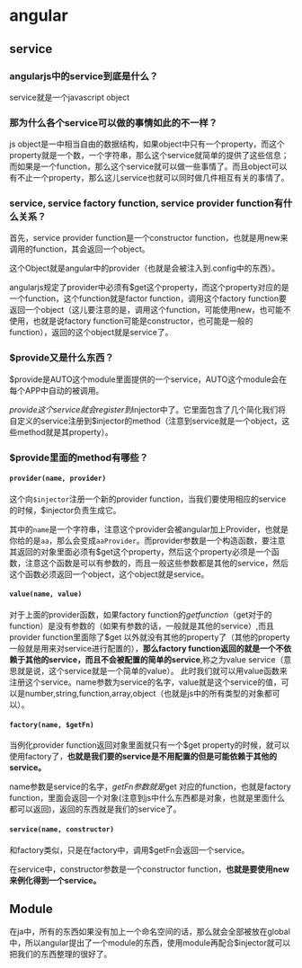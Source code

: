 angular
====
## service
### angularjs中的service到底是什么？
service就是一个javascript object
### 那为什么各个service可以做的事情如此的不一样？
js object是一中相当自由的数据结构，如果object中只有一个property，而这个property就是一个数，一个字符串，那么这个service就简单的提供了这些信息；而如果是一个function，那么这个service就可以做一些事情了。而且object可以有不止一个property，那么这儿service也就可以同时做几件相互有关的事情了。

### service, service factory function, service provider function有什么关系？
首先，service provider function是一个constructor function，也就是用new来调用的function，其会返回一个object。

这个Object就是angular中的provider（也就是会被注入到.config中的东西）。

angularjs规定了provider中必须有$get这个property，而这个property对应的是一个function，这个function就是factor function，调用这个factory function要返回一个object（这儿要注意的是，调用这个function，可能使用new，也可能不使用，也就是说factory function可能是constructor，也可能是一般的function），返回的这个object就是service了。


### $provide又是什么东西？
$provide是AUTO这个module里面提供的一个service，AUTO这个module会在每个APP中自动的被调用。

$provide这个service就会register到$injector中了。它里面包含了几个简化我们将自定义的service注册到$injector的method（注意到service就是一个object，这些method就是其property）。

### $provide里面的method有哪些？
#### `provider(name, provider)`
这个向`$injector`注册一个新的provider function，当我们要使用相应的service的时候，$injector负责生成它。

其中的`name`是一个字符串，注意这个provider会被angular加上Provider，也就是你给的是`aa`，那么会变成`aaProvider`。而provider参数是一个构造函数，要注意其返回的对象里面必须有$get这个property，然后这个property必须是一个函数，注意这个函数是可以有参数的，而且一般这些参数都是其他的service，然后这个函数必须返回一个object，这个object就是service。

#### `value(name, value)`
对于上面的provider函数，如果factory function的$get function（$get对于的function）是没有参数的（如果有参数的话，一般就是其他的service）,而且provider function里面除了$get 以外就没有其他的property了（其他的property一般就是用来对service进行配置的），**那么factory function返回的就是一个不依赖于其他的service，而且不会被配置的简单的service**,称之为value service（意思就是说，这个service就是一个简单的value）。
此时我们就可以用value函数来注册这个service。name参数为service的名字，value就是这个service的值，可以是number,string,function,array,object（也就是js中的所有类型的对象都可以）。

#### `factory(name, $getFn)`
当例化provider function返回对象里面就只有一个$get property的时候，就可以使用factory了，**也就是我们要的service是不用配置的但是可能依赖于其他的service。**

name参数是service的名字，$getFn参数就是$get 对应的function，也就是factory function，里面会返回一个对象(注意到js中什么东西都是对象，也就是里面什么都可以返回)，返回的东西就是我们的service了。


#### `service(name, constructor)`
和factory类似，只是在factory中，调用$getFn会返回一个service。

在service中，constructor参数是一个constructor function，**也就是要使用new来例化得到一个service。**


## Module
在ja中，所有的东西如果没有加上一个命名空间的话，那么就会全部被放在global中，所以angular提出了一个module的东西，使用module再配合$injector就可以把我们的东西整理的很好了。
